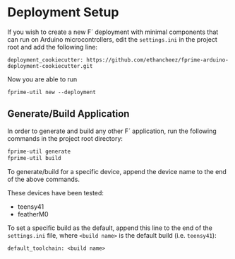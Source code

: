 # Deployment Setup

If you wish to create a new F´ deployment with minimal components that can run on Arduino microcontrollers, edit the `settings.ini` in the project root and add the following line:

```
deployment_cookiecutter: https://github.com/ethancheez/fprime-arduino-deployment-cookiecutter.git
```

Now you are able to run

```shell
fprime-util new --deployment
```

## Generate/Build Application

In order to generate and build any other F´ application, run the following commands in the project root directory:

```sh
fprime-util generate
fprime-util build
```

To generate/build for a specific device, append the device name to the end of the above commands.

These devices have been tested:
  - teensy41
  - featherM0

To set a specific build as the default, append this line to the end of the `settings.ini` file, where `<build name>` is the default build (i.e. `teensy41`):

```
default_toolchain: <build name>
```